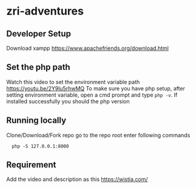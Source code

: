 # zri-adventures

## Developer Setup
Download xampp
https://www.apachefriends.org/download.html

## Set the php path 
Watch this video to set the environment variable path
https://youtu.be/2Y9lu5rhwMQ
To make sure you have php setup, after setting environment variable, open a cmd prompt and type `php -v`. If installed successfully you should the php version

## Running locally
Clone/Download/Fork repo
go to the repo root 
enter following commands

```
  php -S 127.0.0.1:8000
```

## Requirement 
Add the video and description as this
https://wistia.com/
